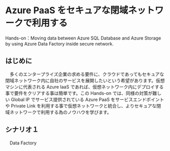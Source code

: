 # Azure PaaS をセキュアな閉域ネットワークで利用する
Hands-on：Moving data between Azure SQL Database and Azure Storage by using Azure Data Factory inside secure network.

## はじめに
　多くのエンタープライズ企業の求める要件に、クラウドであってもセキュアな閉域ネットワーク内に自社のサービスを展開したいという希望があります。仮想マシンに代表される Azure IaaS であれば、仮想ネットワーク内にデプロイする事で要件をクリアする事は簡単です。この Hands-on では、同様の対策が難しい Global IP でサービス提供されている Azure PaaS をサービスエンドポイントや Private Link を利用する事で仮想ネットワークと統合し、よりセキュアな閉域ネットワークで利用する為のノウハウを学びます。
 
 ## シナリオ１
 　Data Factory
